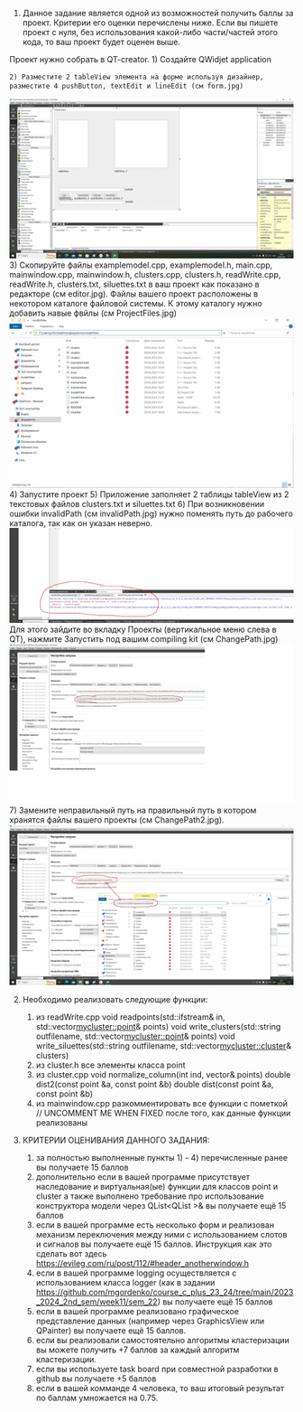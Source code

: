 1. Данное задание является одной из возможностей получить баллы за проект. Критерии его оценки перечислены ниже. Если вы пишете проект с нуля, без использования какой-либо части/частей этого кода, то ваш проект будет оценен выше. 

Проект нужно собрать в QT-creator.
    1) Создайте QWidjet application
    
    2) Разместите 2 tableView элемента на форме используя дизайнер, разместите 4 pushButton, textEdit и lineEdit (см form.jpg)
    
![form](https://github.com/marymex/projectTask/blob/master/form.jpg)
    3) Скопируйте файлы examplemodel.cpp, examplemodel.h, main.cpp, mainwindow.cpp, mainwindow.h, clusters.cpp, clusters.h, readWrite.cpp, readWrite.h, clusters.txt, siluettes.txt в ваш проект как показано в редакторе (см editor.jpg). Файлы вашего проект расположены в некотором каталоге файловой системы. К этому каталогу нужно добавить навые фвйлы (см ProjectFiles.jpg)
![projectFiles](https://github.com/marymex/projectTask/blob/master/ProjectFiles.jpg)
    4) Запустите проект
    5) Приложение заполняет 2 таблицы tableView из 2 текстовых файлов clusters.txt и siluettes.txt
    6) При возникновении ошибки invalidPath (см invalidPath.jpg) нужно поменять путь до рабочего каталога, так как он указан неверно. 
![invalidPath](https://github.com/marymex/projectTask/blob/master/invalidPath.jpg)
    Для этого зайдите во вкладку Проекты (вертикальное меню слева в QT), нажмите Запустить под вашим compiling kit (см ChangePath.jpg)
![changePath](https://github.com/marymex/projectTask/blob/master/changePath.jpg)
    7) Замените неправильный путь на правильный путь в котором хранятся файлы вашего проекты (см ChangePath2.jpg).
![changePath2](https://github.com/marymex/projectTask/blob/master/changePath2.jpg)
  
2. Необходимо реализовать следующие функции:
    1) из readWrite.cpp
     void readpoints(std::ifstream& in, std::vector<mycluster::point>& points)
     void write_clusters(std::string outfilename, std::vector<mycluster::point>& points)
     void write_siluettes(std::string outfilename, std::vector<mycluster::cluster>& clusters)
    2) из cluster.h
     все элементы класса point
    3) из cluster.cpp
     void normalize_column(int ind, vector<point>& points)
     double dist2(const point &a, const point &b)
     double dist(const point &a, const point &b)
    4) из mainwindow.cpp
     разкомментировать все функции с пометкой //  UNCOMMENT ME WHEN FIXED после того, как данные функции реализованы


3. КРИТЕРИИ ОЦЕНИВАНИЯ ДАННОГО ЗАДАНИЯ:

    1) за полностью выполненные пункты 1) - 4) перечисленные ранее вы получаете 15 баллов
    2) дополнительно если в вашей программе присутствует наследование и виртуальная(ые) функции для классов point и cluster а также выполнено требование про использование конструктора модели через QList<QList<QString> >& вы получаете ещё 15 баллов
    3) если в вашей программе есть несколько форм и реализован механизм переключения между ними с использованием слотов и сигналов вы получаете ещё 15 баллов. Инструкция как это сделать вот здесь https://evileg.com/ru/post/112/#header_anotherwindow.h
    4) если в вашей программе logging осуществляется с использованием класса logger (как в задании https://github.com/mgordenko/course_c_plus_23_24/tree/main/2023_2024_2nd_sem/week11/sem_22) вы получаете ещё 15 баллов
    5) если в вашей программе реализовано графическое представление данных (например через GraphicsView или QPainter) вы получаете ещё 15 баллов.
    6) если вы реализовали самостоятельно алгоритмы кластеризации вы можете получить +7 баллов за каждый алгоритм кластеризации.
    7) если вы используете task board при совместной разработки в github вы получаете +5 баллов
    8) если в вашей комманде 4 человека, то ваш итоговый результат по баллам умножается на 0.75.


